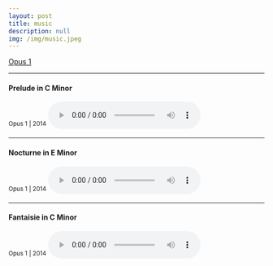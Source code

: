```yaml
---
layout: post
title: music
description: null
img: /img/music.jpeg
---
```


<span class="contacticon center">
	<a href="mailto:jared.desjardins@colorado.edu" title="Opus 1">Opus 1</a>
  <a href="mailto:jared.desjardins@colorado.edu" title="Email"><i class="fa fa-envelope-square"></i></a>
</span>

***
<sub></sub>
<h4>Prelude in C Minor</h4>
<sup>Opus 1 | 2014</sup>
<audio controls>
  <source src="http://jared-desjardins.github.io/music/prelude.mp3" type="audio/mpeg">
Your browser unfortunately does not support the audio element.
</audio>
<br>

***
<sub></sub>
<h4>Nocturne in E Minor</h4>
<sup>Opus 1 | 2014</sup>  
<audio controls>
  <source src="http://jared-desjardins.github.io/music/nocturne.mp3" type="audio/mpeg">
Your browser unfortunately does not support the audio element.
</audio>
<br>

***
<sub></sub>
<h4>Fantaisie in C Minor</h4>
<sup>Opus 1 | 2014</sup>  
<audio controls>
  <source src="http://jared-desjardins.github.io/music/fantaisie.mp3" type="audio/mpeg">
Your browser unfortunately does not support the audio element.
</audio>
